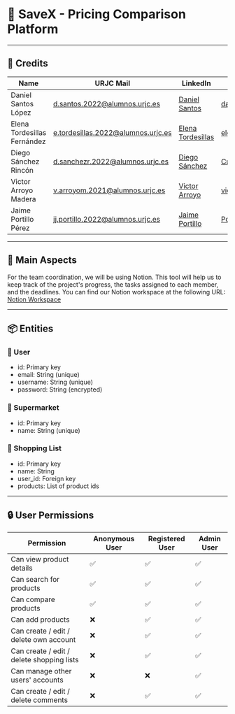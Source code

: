 # 🚀 SaveX - Pricing Comparison Platform

---

## 📎 Credits

| Name                        | URJC Mail                          | LinkedIn                                                           | Github                                              |
| --------------------------- | ---------------------------------- | ------------------------------------------------------------------ | --------------------------------------------------- |
| Daniel Santos López         | d.santos.2022@alumnos.urjc.es      | [Daniel Santos](https://www.linkedin.com/in/danisntoss/)           | [danisntoss](https://github.com/danisntoss)         |
| Elena Tordesillas Fernández | e.tordesillas.2022@alumnos.urjc.es | [Elena Tordesillas](https://www.linkedin.com/in/elena-tordesillas/)| [elenxt4](https://github.com/elenxt4)               |
| Diego Sánchez Rincón        | d.sanchezr.2022@alumnos.urjc.es    | [Diego Sánchez](https://www.linkedin.com/in/cub1z/)                | [CuB1z](https://github.com/CuB1z)                   |
| Victor Arroyo Madera        | v.arroyom.2021@alumnos.urjc.es     | [Victor Arroyo](https://www.linkedin.com/in/victorarroyomadera/)   | [victorrosalejo](https://github.com/victorrosalejo) |
| Jaime Portillo Pérez        | jj.portillo.2022@alumnos.urjc.es   | [Jaime Portillo](https://www.linkedin.com/in/porti/)               | [PortiESP](https://github.com/PortiESP)             |

---

## 📌 Main Aspects

For the team coordination, we will be using Notion. This tool will help us to keep track of the project's progress, the tasks assigned to each member, and the deadlines.
You can find our Notion workspace at the following URL: [Notion Workspace](https://urjc-pepe.notion.site/Proyecto-Supermercados-18f1e90b533080c7bbd0d957154de396?pvs=4)

---

## 📦 Entities

### 👤 User
- id: Primary key
- email: String (unique)
- username: String (unique)
- password: String (encrypted)

### 🛒 Supermarket
- id: Primary key
- name: String (unique)

### 📝 Shopping List
- id: Primary key
- name: String
- user_id: Foreign key
- products: List of product ids

---

## 🔒 User Permissions

| Permission                                       | Anonymous User | Registered User | Admin User |
| ------------------------------------------------ | -------------- | --------------- | -----------|
| Can view product details                         | ✅             | ✅              | ✅         |
| Can search for products                          | ✅             | ✅              | ✅         |
| Can compare products                             | ✅             | ✅              | ✅         |
| Can add products                                 | ❌             | ✅              | ✅         |
| Can create / edit / delete own account           | ❌             | ✅              | ✅         |
| Can create / edit / delete shopping lists        | ❌             | ✅              | ✅         |
| Can manage other users' accounts                 | ❌             | ❌              | ✅         |
| Can create / edit / delete comments              | ❌             | ✅              | ✅         |
